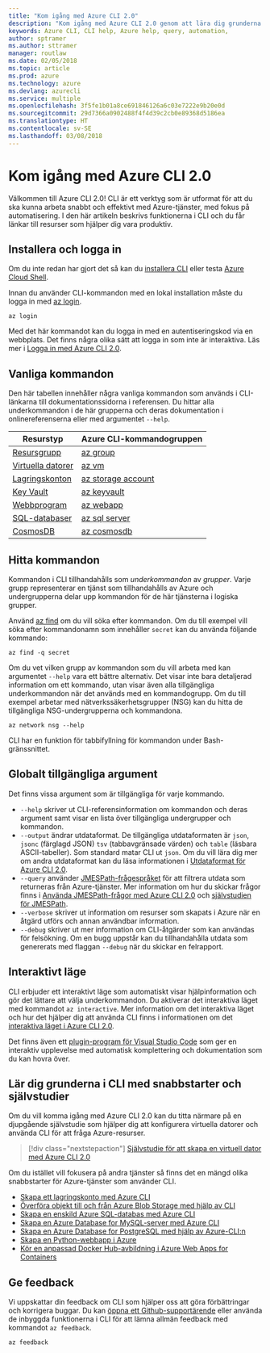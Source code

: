 ```yaml
---
title: "Kom igång med Azure CLI 2.0"
description: "Kom igång med Azure CLI 2.0 genom att lära dig grunderna om kommandon."
keywords: Azure CLI, CLI help, Azure help, query, automation,
author: sptramer
ms.author: sttramer
manager: routlaw
ms.date: 02/05/2018
ms.topic: article
ms.prod: azure
ms.technology: azure
ms.devlang: azurecli
ms.service: multiple
ms.openlocfilehash: 3f5fe1b01a8ce691846126a6c03e7222e9b20e0d
ms.sourcegitcommit: 29d7366a0902488f4f4d39c2cb0e89368d5186ea
ms.translationtype: HT
ms.contentlocale: sv-SE
ms.lasthandoff: 03/08/2018
---
```

# <a name="get-started-with-azure-cli-20"></a>Kom igång med Azure CLI 2.0

Välkommen till Azure CLI 2.0! CLI är ett verktyg som är utformat för att du ska kunna arbeta snabbt och effektivt med Azure-tjänster, med fokus på automatisering. I den här artikeln beskrivs funktionerna i CLI och du får länkar till resurser som hjälper dig vara produktiv.

## <a name="install-and-log-in"></a>Installera och logga in

Om du inte redan har gjort det så kan du [installera CLI](install-azure-cli.md) eller testa [Azure Cloud Shell](/azure/cloud-shell/overview).

Innan du använder CLI-kommandon med en lokal installation måste du logga in med [az login](/cli/azure/reference-index#az_login).

```azurecli
az login
```

Med det här kommandot kan du logga in med en autentiseringskod via en webbplats. Det finns några olika sätt att logga in som inte är interaktiva. Läs mer i [Logga in med Azure CLI 2.0](authenticate-azure-cli.md).

## <a name="common-commands"></a>Vanliga kommandon

Den här tabellen innehåller några vanliga kommandon som används i CLI-länkarna till dokumentationssidorna i referensen.
Du hittar alla underkommandon i de här grupperna och deras dokumentation i onlinereferenserna eller med argumentet `--help`.

| Resurstyp | Azure CLI-kommandogruppen |
|---------------|-------------------------|
| [Resursgrupp](/azure/azure-resource-manager/resource-group-overview) | [az group](/cli/azure/group) |
| [Virtuella datorer](/azure/virtual-machines) | [az vm](/cli/azure/vm) |
| [Lagringskonton](/azure/storage/common/storage-introduction) | [az storage account](/cli/azure/storage/account) |
| [Key Vault](/azure/key-vault/key-vault-whatis) | [az keyvault](/cli/azure/keyvault) |
| [Webbprogram](/azure/ap-service) | [az webapp](/cli/azure/webapp) |
| [SQL-databaser](/azure/sql-database) | [az sql server](/cli/azure/sql/server) |
| [CosmosDB](/azure/cosmos-db) | [az cosmosdb](/cli/azure/cosmosdb) |

## <a name="finding-commands"></a>Hitta kommandon

Kommandon i CLI tillhandahålls som _underkommandon_ av _grupper_.
Varje grupp representerar en tjänst som tillhandahålls av Azure och undergrupperna delar upp kommandon för de här tjänsterna i logiska grupper.

Använd [az find](/cli/azure/reference-index#az_find) om du vill söka efter kommandon. Om du till exempel vill söka efter kommandonamn som innehåller `secret` kan du använda följande kommando:

```azurecli
az find -q secret
```

Om du vet vilken grupp av kommandon som du vill arbeta med kan argumentet `--help` vara ett bättre alternativ. Det visar inte bara detaljerad information om ett kommando, utan visar även alla tillgängliga underkommandon när det används med en kommandogrupp. Om du till exempel arbetar med nätverkssäkerhetsgrupper (NSG) kan du hitta de tillgängliga NSG-undergrupperna och kommandona.

```azurecli
az network nsg --help
```

CLI har en funktion för tabbifyllning för kommandon under Bash-gränssnittet.

## <a name="globally-available-arguments"></a>Globalt tillgängliga argument

Det finns vissa argument som är tillgängliga för varje kommando.

* `--help` skriver ut CLI-referensinformation om kommandon och deras argument samt visar en lista över tillgängliga undergrupper och kommandon.
* `--output` ändrar utdataformat. De tillgängliga utdataformaten är `json`, `jsonc` (färglagd JSON) `tsv` (tabbavgränsade värden) och `table` (läsbara ASCII-tabeller). Som standard matar CLI ut `json`. Om du vill lära dig mer om andra utdataformat kan du läsa informationen i [Utdataformat för Azure CLI 2.0](format-output-azure-cli.md).
* `--query` använder [JMESPath-frågespråket](http://jmespath.org/) för att filtrera utdata som returneras från Azure-tjänster. Mer information om hur du skickar frågor finns i [Använda JMESPath-frågor med Azure CLI 2.0](query-azure-cli.md) och [självstudien för JMESPath](http://jmespath.org/tutorial.html).
* `--verbose` skriver ut information om resurser som skapats i Azure när en åtgärd utförs och annan användbar information.
* `--debug` skriver ut mer information om CLI-åtgärder som kan användas för felsökning. Om en bugg uppstår kan du tillhandahålla utdata som genererats med flaggan `--debug` när du skickar en felrapport.


## <a name="interactive-mode"></a>Interaktivt läge

CLI erbjuder ett interaktivt läge som automatiskt visar hjälpinformation och gör det lättare att välja underkommandon. Du aktiverar det interaktiva läget med kommandot `az interactive`. Mer information om det interaktiva läget och hur det hjälper dig att använda CLI finns i informationen om det [interaktiva läget i Azure CLI 2.0](interactive-azure-cli.md).

Det finns även ett [plugin-program för Visual Studio Code](https://marketplace.visualstudio.com/items?itemName=ms-vscode.azurecli) som ger en interaktiv upplevelse med automatisk komplettering och dokumentation som du kan hovra över.



## <a name="learn-cli-basics-with-quickstarts-and-tutorials"></a>Lär dig grunderna i CLI med snabbstarter och självstudier

Om du vill komma igång med Azure CLI 2.0 kan du titta närmare på en djupgående självstudie som hjälper dig att konfigurera virtuella datorer och använda CLI för att fråga Azure-resurser.

> [!div class="nextstepaction"]
> [Självstudie för att skapa en virtuell dator med Azure CLI 2.0](azure-cli-vm-tutorial.yml)

Om du istället vill fokusera på andra tjänster så finns det en mängd olika snabbstarter för Azure-tjänster som använder CLI.

* [Skapa ett lagringskonto med Azure CLI](/azure/storage/common/storage-quickstart-create-storage-account-cli)
* [Överföra objekt till och från Azure Blob Storage med hjälp av CLI](/azure/storage/blobs/storage-quickstart-blobs-cli)
* [Skapa en enskild Azure SQL-databas med Azure CLI](/azure/sql-database/sql-database-get-started-cli)
* [Skapa en Azure Database for MySQL-server med Azure CLI](/azure/mysql/quickstart-create-mysql-server-database-using-azure-cli)
* [Skapa en Azure Database for PostgreSQL med hjälp av Azure-CLI:n](/azure/postgresql/quickstart-create-server-database-azure-cli)
* [Skapa en Python-webbapp i Azure](/azure/app-service/app-service-web-get-started-python)
* [Kör en anpassad Docker Hub-avbildning i Azure Web Apps for Containers](/azure/app-service/containers/quickstart-custom-docker-image)

## <a name="give-feedback"></a>Ge feedback

Vi uppskattar din feedback om CLI som hjälper oss att göra förbättringar och korrigera buggar. Du kan [öppna ett Github-supportärende](https://github.com/azure/azure-cli/issues) eller använda de inbyggda funktionerna i CLI för att lämna allmän feedback med kommandot `az feedback`.

```azurecli
az feedback
```
